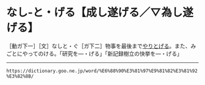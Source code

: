 # なし‐と・げる【成し遂げる／▽為し遂げる】

［動ガ下一］［文］なしと・ぐ［ガ下二］物事を最後まで[やりとげる](やりとげる（遣り遂げる）)。また、みごとにやってのける。「研究を―・げる」「新記録樹立の快挙を―・げる」

---
`https://dictionary.goo.ne.jp/word/%E6%88%90%E3%81%97%E9%81%82%E3%81%92%E3%82%8B/`
